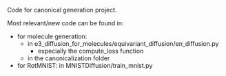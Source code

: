 Code for canonical generation project.

Most relevant/new code can be found in:
- for molecule generation:
    - in e3_diffusion_for_molecules/equivariant_diffusion/en_diffusion.py
        - expecially the compute_loss function
    - in the canonicalization folder
- for RotMNIST: in MNISTDiffusion/train_mnist.py